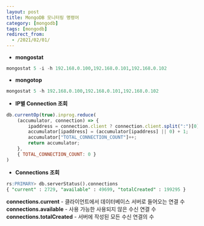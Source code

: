 ```yaml
---
layout: post
title: MongoDB 모니터링 명령어
category: [mongodb]
tags: [mongodb]
redirect_from:
  - /2021/02/01/
---
```


- **mongostat**
```sql
mongostat 5 -i -h 192.168.0.100,192.168.0.101,192.168.0.102
```

- **mongotop**
```sql
mongostat 5 -h 192.168.0.100,192.168.0.101,192.168.0.102
```

- **IP별 Connection 조회**   
```jsx
db.currentOp(true).inprog.reduce(
    (accumulator, connection) => {
        ipaddress = connection.client ? connection.client.split(":")[0] : "unknown";
        accumulator[ipaddress] = (accumulator[ipaddress] || 0) + 1;
        accumulator["TOTAL_CONNECTION_COUNT"]++;
        return accumulator;
    },
    { TOTAL_CONNECTION_COUNT: 0 }
)
```

- **Connections 조회**  
```sql  
rs:PRIMARY> db.serverStatus().connections
{ "current" : 2729, "available" : 49699, "totalCreated" : 199295 }
```
**connections.current** - 클라이언트에서 데이터베이스 서버로 들어오는 연결 수  
**connections.available** - 사용 가능한 사용되지 않은 수신 연결 수  
**connections.totalCreated** - 서버에 작성된 모든 수신 연결의 수
